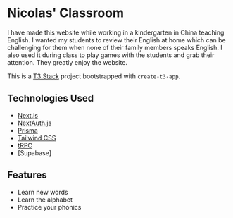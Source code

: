 # Nicolas' Classroom

I have made this website while working in a kindergarten in China teaching English. I wanted my students to review their English at home which can be challenging for them when none of their family members speaks English. I also used it during class to play games with the students and grab their attention. They greatly enjoy the website.

This is a [T3 Stack](https://create.t3.gg/) project bootstrapped with `create-t3-app`.

## Technologies Used

- [Next.js](https://nextjs.org)
- [NextAuth.js](https://next-auth.js.org)
- [Prisma](https://prisma.io)
- [Tailwind CSS](https://tailwindcss.com)
- [tRPC](https://trpc.io)
- [Supabase]

## Features

- Learn new words
- Learn the alphabet
- Practice your phonics
